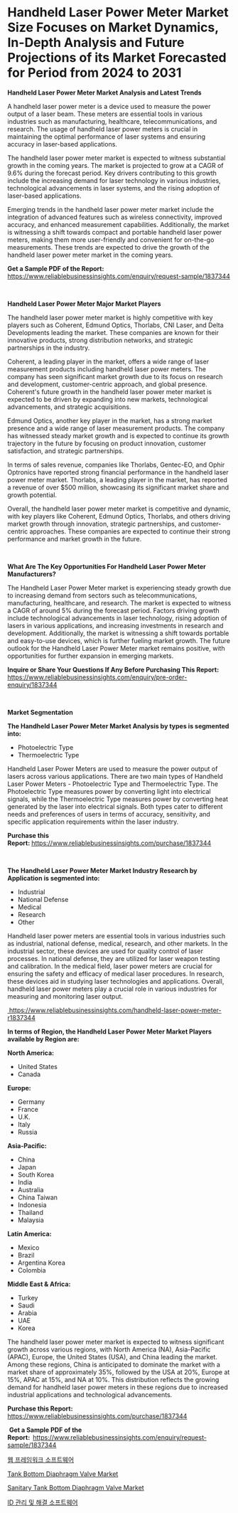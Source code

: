 <p><h1>Handheld Laser Power Meter Market Size Focuses on Market Dynamics, In-Depth Analysis and Future Projections of its Market Forecasted for Period from 2024 to 2031</h1></p><p><strong>Handheld Laser Power Meter Market Analysis and Latest Trends</strong></p>
<p><p>A handheld laser power meter is a device used to measure the power output of a laser beam. These meters are essential tools in various industries such as manufacturing, healthcare, telecommunications, and research. The usage of handheld laser power meters is crucial in maintaining the optimal performance of laser systems and ensuring accuracy in laser-based applications.</p><p>The handheld laser power meter market is expected to witness substantial growth in the coming years. The market is projected to grow at a CAGR of 9.6% during the forecast period. Key drivers contributing to this growth include the increasing demand for laser technology in various industries, technological advancements in laser systems, and the rising adoption of laser-based applications.</p><p>Emerging trends in the handheld laser power meter market include the integration of advanced features such as wireless connectivity, improved accuracy, and enhanced measurement capabilities. Additionally, the market is witnessing a shift towards compact and portable handheld laser power meters, making them more user-friendly and convenient for on-the-go measurements. These trends are expected to drive the growth of the handheld laser power meter market in the coming years.</p></p>
<p><strong>Get a Sample PDF of the Report:&nbsp;</strong> <a href="https://www.reliablebusinessinsights.com/enquiry/request-sample/1837344">https://www.reliablebusinessinsights.com/enquiry/request-sample/1837344</a></p>
<p>&nbsp;</p>
<p><strong>Handheld Laser Power Meter Major Market Players</strong></p>
<p><p>The handheld laser power meter market is highly competitive with key players such as Coherent, Edmund Optics, Thorlabs, CNI Laser, and Delta Developments leading the market. These companies are known for their innovative products, strong distribution networks, and strategic partnerships in the industry.</p><p>Coherent, a leading player in the market, offers a wide range of laser measurement products including handheld laser power meters. The company has seen significant market growth due to its focus on research and development, customer-centric approach, and global presence. Coherent's future growth in the handheld laser power meter market is expected to be driven by expanding into new markets, technological advancements, and strategic acquisitions.</p><p>Edmund Optics, another key player in the market, has a strong market presence and a wide range of laser measurement products. The company has witnessed steady market growth and is expected to continue its growth trajectory in the future by focusing on product innovation, customer satisfaction, and strategic partnerships.</p><p>In terms of sales revenue, companies like Thorlabs, Gentec-EO, and Ophir Optronics have reported strong financial performance in the handheld laser power meter market. Thorlabs, a leading player in the market, has reported a revenue of over $500 million, showcasing its significant market share and growth potential.</p><p>Overall, the handheld laser power meter market is competitive and dynamic, with key players like Coherent, Edmund Optics, Thorlabs, and others driving market growth through innovation, strategic partnerships, and customer-centric approaches. These companies are expected to continue their strong performance and market growth in the future.</p></p>
<p>&nbsp;</p>
<p><strong>What Are The Key Opportunities For Handheld Laser Power Meter Manufacturers?</strong></p>
<p><p>The Handheld Laser Power Meter market is experiencing steady growth due to increasing demand from sectors such as telecommunications, manufacturing, healthcare, and research. The market is expected to witness a CAGR of around 5% during the forecast period. Factors driving growth include technological advancements in laser technology, rising adoption of lasers in various applications, and increasing investments in research and development. Additionally, the market is witnessing a shift towards portable and easy-to-use devices, which is further fueling market growth. The future outlook for the Handheld Laser Power Meter market remains positive, with opportunities for further expansion in emerging markets.</p></p>
<p><strong>Inquire or Share Your Questions If Any Before Purchasing This Report:</strong> <a href="https://www.reliablebusinessinsights.com/enquiry/pre-order-enquiry/1837344">https://www.reliablebusinessinsights.com/enquiry/pre-order-enquiry/1837344</a></p>
<p>&nbsp;</p>
<p><strong>Market Segmentation</strong></p>
<p><strong>The Handheld Laser Power Meter Market Analysis by types is segmented into:</strong></p>
<p><ul><li>Photoelectric Type</li><li>Thermoelectric Type</li></ul></p>
<p><p>Handheld Laser Power Meters are used to measure the power output of lasers across various applications. There are two main types of Handheld Laser Power Meters - Photoelectric Type and Thermoelectric Type. The Photoelectric Type measures power by converting light into electrical signals, while the Thermoelectric Type measures power by converting heat generated by the laser into electrical signals. Both types cater to different needs and preferences of users in terms of accuracy, sensitivity, and specific application requirements within the laser industry.</p></p>
<p><strong>Purchase this Report:&nbsp;</strong><a href="https://www.reliablebusinessinsights.com/purchase/1837344">https://www.reliablebusinessinsights.com/purchase/1837344</a></p>
<p>&nbsp;</p>
<p><strong>The Handheld Laser Power Meter Market Industry Research by Application is segmented into:</strong></p>
<p><ul><li>Industrial</li><li>National Defense</li><li>Medical</li><li>Research</li><li>Other</li></ul></p>
<p><p>Handheld laser power meters are essential tools in various industries such as industrial, national defense, medical, research, and other markets. In the industrial sector, these devices are used for quality control of laser processes. In national defense, they are utilized for laser weapon testing and calibration. In the medical field, laser power meters are crucial for ensuring the safety and efficacy of medical laser procedures. In research, these devices aid in studying laser technologies and applications. Overall, handheld laser power meters play a crucial role in various industries for measuring and monitoring laser output.</p></p>
<p><a href="https://www.reliablebusinessinsights.com/handheld-laser-power-meter-r1837344">&nbsp;https://www.reliablebusinessinsights.com/handheld-laser-power-meter-r1837344</a></p>
<p><strong>In terms of Region, the Handheld Laser Power Meter Market Players available by Region are:</strong></p>
<p>
    <p> <strong> North America: </strong>
        <ul>
            <li>United States</li>
            <li>Canada</li>
        </ul>
        </p> 
    <p> <strong> Europe: </strong>
        <ul>
            <li>Germany</li>
            <li>France</li>
            <li>U.K.</li>
            <li>Italy</li>
            <li>Russia</li>
        </ul>
        </p> 
    <p> <strong> Asia-Pacific: </strong>
        <ul>
            <li>China</li>
            <li>Japan</li>
            <li>South Korea</li>
            <li>India</li>
            <li>Australia</li>
            <li>China Taiwan</li>
            <li>Indonesia</li>
            <li>Thailand</li>
            <li>Malaysia</li>
        </ul>
        </p> 
    <p> <strong> Latin America: </strong>
        <ul>
            <li>Mexico</li>
            <li>Brazil</li>
            <li>Argentina Korea</li>
            <li>Colombia</li>
        </ul>
        </p> 
    <p> <strong> Middle East & Africa: </strong>
        <ul>
            <li>Turkey</li>
            <li>Saudi</li>
            <li>Arabia</li>
            <li>UAE</li>
            <li>Korea</li>
        </ul>
    </p>
    </p>
<p><p>The handheld laser power meter market is expected to witness significant growth across various regions, with North America (NA), Asia-Pacific (APAC), Europe, the United States (USA), and China leading the market. Among these regions, China is anticipated to dominate the market with a market share of approximately 35%, followed by the USA at 20%, Europe at 15%, APAC at 15%, and NA at 10%. This distribution reflects the growing demand for handheld laser power meters in these regions due to increased industrial applications and technological advancements.</p></p>
<p><strong>Purchase this Report: </strong><a href="https://www.reliablebusinessinsights.com/purchase/1837344">https://www.reliablebusinessinsights.com/purchase/1837344</a></p>
<p>&nbsp;<strong>Get a Sample PDF of the Report:&nbsp;&nbsp;</strong><a href="https://www.reliablebusinessinsights.com/enquiry/request-sample/1837344">https://www.reliablebusinessinsights.com/enquiry/request-sample/1837344</a></p>
<p><strong></strong></p>
<p><p><a href="https://github.com/tasfiyaj85/Market-Research-Report-List-1/blob/main/3384596171938.md">웹 프레임워크 소프트웨어</a></p><p><a href="https://github.com/Paul14Anderson63/Market-Research-Report-List-4/blob/main/tank-bottom-diaphragm-valve-market.md">Tank Bottom Diaphragm Valve Market</a></p><p><a href="https://github.com/guneycigdem35/Market-Research-Report-List-4/blob/main/sanitary-tank-bottom-diaphragm-valve-market.md">Sanitary Tank Bottom Diaphragm Valve Market</a></p><p><a href="https://github.com/AlbertotDouglas44367/Market-Research-Report-List-2/blob/main/5569970171939.md">ID 관리 및 해결 소프트웨어</a></p></p>